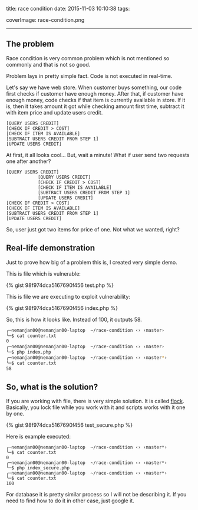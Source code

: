 title: race condition
date: 2015-11-03 10:10:38
tags:

coverImage: race-condition.png

---

## The problem

Race condition is very common problem which is not mentioned so commonly and that is not so good. 

Problem lays in pretty simple fact. Code is not executed in real-time. 

Let's say we have web store. When customer buys something, our code first checks if customer have enough money. After that, if customer have enough	money, code checks if that item is currently available in store. If it is, then it takes amount it got while checking amount first time, subtract it with item price and update users credit. 

```
[QUERY USERS CREDIT]
[CHECK IF CREDIT > COST]
[CHECK IF ITEM IS AVAILABLE]
[SUBTRACT USERS CREDIT FROM STEP 1]
[UPDATE USERS CREDIT]
```

At first, it all looks cool... But, wait a minute! What if user send two requests one after another? 

```
[QUERY USERS CREDIT]
			[QUERY USERS CREDIT]
			[CHECK IF CREDIT > COST]
			[CHECK IF ITEM IS AVAILABLE]
			[SUBTRACT USERS CREDIT FROM STEP 1]
			[UPDATE USERS CREDIT]
[CHECK IF CREDIT > COST]
[CHECK IF ITEM IS AVAILABLE]
[SUBTRACT USERS CREDIT FROM STEP 1]
[UPDATE USERS CREDIT]
```

So, user just got two items for price of one. Not what we wanted, right? 

## Real-life demonstration

Just to prove how big of a problem this is, I created very simple demo. 

This is file which is vulnerable: 

{% gist 98f974dca5167690f456 test.php %}

This is file we are executing to exploit vulnerability: 

{% gist 98f974dca5167690f456 index.php %}

So, this is how it looks like. Instead of 100, it outputs 58.

```bash
╭─nemanjan00@nemanjan00-laptop  ~/race-condition ‹› ‹master› 
╰─$ cat counter.txt 
0
╭─nemanjan00@nemanjan00-laptop  ~/race-condition ‹› ‹master› 
╰─$ php index.php 
╭─nemanjan00@nemanjan00-laptop  ~/race-condition ‹› ‹master*› 
╰─$ cat counter.txt
58 
```

## So, what is the solution?

If you are working with file, there is very simple solution. It is called [flock](http://php.net/manual/en/function.flock.php). Basically, you lock file while you work with it and scripts works with it one by one. 

{% gist 98f974dca5167690f456 test_secure.php %}

Here is example executed: 

```
╭─nemanjan00@nemanjan00-laptop  ~/race-condition ‹› ‹master*› 
╰─$ cat counter.txt     
0
╭─nemanjan00@nemanjan00-laptop  ~/race-condition ‹› ‹master*› 
╰─$ php index_secure.php
╭─nemanjan00@nemanjan00-laptop  ~/race-condition ‹› ‹master*› 
╰─$ cat counter.txt     
100
```

For database it is pretty similar process so I will not be describing it. If you need to find how to do it in other case, just google it. 
